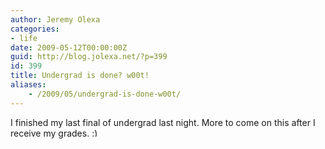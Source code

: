 ```yaml
---
author: Jeremy Olexa
categories:
- life
date: 2009-05-12T00:00:00Z
guid: http://blog.jolexa.net/?p=399
id: 399
title: Undergrad is done? w00t!
aliases:
    - /2009/05/undergrad-is-done-w00t/
---
```


I finished my last final of undergrad last night. More to come on this after I receive my grades. <img src="http://blog.jolexa.net/wp-includes/images/smilies/simple-smile.png" alt=":)" class="wp-smiley" style="height: 1em; max-height: 1em;" />